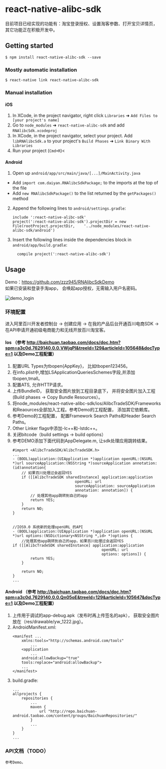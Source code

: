 
# react-native-alibc-sdk

目前项目已经实现的功能有：淘宝登录授权、设置淘客参数、打开宝贝详情页， 其它功能正在积极开发中。

## Getting started

`$ npm install react-native-alibc-sdk --save`

### Mostly automatic installation

`$ react-native link react-native-alibc-sdk`

### Manual installation


#### iOS

1. In XCode, in the project navigator, right click `Libraries` ➜ `Add Files to [your project's name]`
2. Go to `node_modules` ➜ `react-native-alibc-sdk` and add `RNAlibcSdk.xcodeproj`
3. In XCode, in the project navigator, select your project. Add `libRNAlibcSdk.a` to your project's `Build Phases` ➜ `Link Binary With Libraries`
4. Run your project (`Cmd+R`)<

#### Android

1. Open up `android/app/src/main/java/[...]/MainActivity.java`
  - Add `import com.daiyan.RNAlibcSdkPackage;` to the imports at the top of the file
  - Add `new RNAlibcSdkPackage()` to the list returned by the `getPackages()` method
2. Append the following lines to `android/settings.gradle`:
  	```
  	include ':react-native-alibc-sdk'
  	project(':react-native-alibc-sdk').projectDir = new File(rootProject.projectDir, 	'../node_modules/react-native-alibc-sdk/android')
  	```
3. Insert the following lines inside the dependencies block in `android/app/build.gradle`:
  	```
      compile project(':react-native-alibc-sdk')
  	```


## Usage

Demo：https://github.com/zzz945/RNAlibcSdkDemo
<br>
如果已安装和登录手淘app， 会唤起app授权，无需输入用户名密码。

![demo_login](https://cloud.githubusercontent.com/assets/21496977/24909124/33949adc-1ef5-11e7-9a2f-a467a4d920d4.gif)

### 环境配置

进入阿里百川开发者控制台 -> 创建应用 -> 在我的产品后台开通百川电商SDK -> 在API申请开通初级电商能力和无线开放百川淘宝客。

#### Ios （参考 http://baichuan.taobao.com/docs/doc.htm?spm=a3c0d.7629140.0.0.VWjqPl&treeId=129&articleId=105648&docType=1 以及Demo工程配置）

1. 配置URL Types为tbopen{AppKey}， 比如tbopen123456。
2. 在info.plist中,增加LSApplicationQueriesSchemes字段,并添加tbopen,tmall。
3. 配置ATS, 允许HTTP请求。
4. 上传BundleID， 获取安全图片放到工程目录底下， 并将安全图片加入工程(Build phases -> 
Copy Bundle Resources）。
5. 将node_modules/react-native-alibc-sdk/ios/AlibcTradeSDK/Frameworks和Reaources全部加入工程。参考Demo的工程配置， 添加其它依赖库。
6. 参考Demo的工程配置， 配置Framework Search Paths和Header Search Paths。
7. Other Linker flags中添加-lc++和-lstdc++。
8. 关闭bitcode（build settings -> build options）
9. 参考DEMO添加下面代码到AppDelegate.m, 让sdk处理应用跳转结果。
	```
	#import <AlibcTradeSDK/AlibcTradeSDK.h>
	...
	- (BOOL)application:(UIApplication *)application openURL:(NSURL *)url sourceApplication:(NSString *)sourceApplication annotation:(id)annotation{
		// 如果百川处理过会返回YES
		if ([[AlibcTradeSDK sharedInstance] application:application
								openURL: url
								sourceApplication: sourceApplication
								annotation: annotation]) {
			// 处理其他app跳转到自己的app
			return YES;
		}
		return NO;
	}


	//IOS9.0 系统新的处理openURL 的API
	- (BOOL)application:(UIApplication *)application openURL:(NSURL *)url options:(NSDictionary<NSString *,id> *)options {
		//处理其他app跳转到自己的app，如果百川处理过会返回YES
	if ([[AlibcTradeSDK sharedInstance] application:application
											openURL: url
											options: options]) {
			return YES;
		}
		
		return NO;
	}
	...
	```

#### Android （参考 http://baichuan.taobao.com/docs/doc.htm?spm=a3c0d.7629140.0.0.Qn05oE&treeId=129&articleId=105647&docType=1 以及Demo工程配置）
1. 上传用于调试的app-debug.apk（发布时再上传签名的apk）， 获取安全图片放在（res/drawable/yw_1222.jpg）。
2. AndroidManifest.xml:
	```
	<manifest ...
		xmlns:tools="http://schemas.android.com/tools"
			...
		<application
			...
		android:allowBackup="true"
		tools:replace="android:allowBackup">
		...
	</manifest>
	```
3. build.gradle:
	```
	...
	allprojects {
		repositories {
			...
			maven {
				url "http://repo.baichuan-android.taobao.com/content/groups/BaichuanRepositories/"
			}
			...
		}
	}
	...
	```
### API文档（TODO）

	参考Demo。
